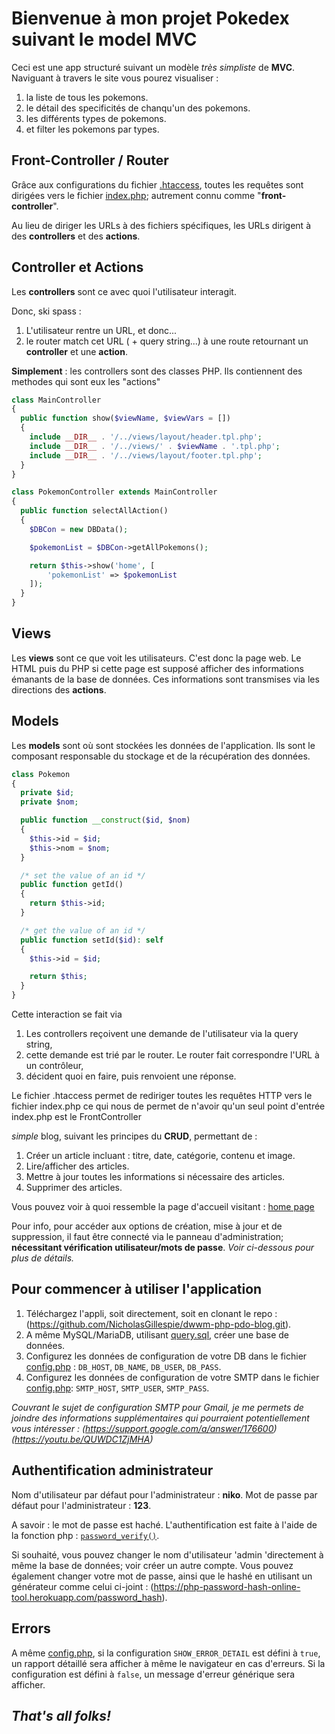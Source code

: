 # Bienvenue à mon projet Pokedex suivant le model MVC

Ceci est une app structuré suivant un modèle _très simpliste_ de **MVC**. Naviguant à travers le site vous pourez visualiser :

1.  la liste de tous les pokemons.
2.  le détail des specificités de chanqu'un des pokemons.
3.  les différents types de pokemons.
4.  et filter les pokemons par types.

## Front-Controller / Router

Grâce aux configurations du fichier [.htaccess](.htaccess), toutes les requêtes sont dirigées vers le fichier [index.php](index.php); autrement connu comme "**front-controller**".

Au lieu de diriger les URLs à des fichiers spécifiques, les URLs dirigent à des **controllers** et des **actions**.

## Controller et Actions

Les **controllers** sont ce avec quoi l'utilisateur interagit.

Donc, ski spass :

1.  L'utilisateur rentre un URL, et donc...
2.  le router match cet URL ( + query string...) à une route retournant un **controller** et une **action**.

**Simplement** : les controllers sont des classes PHP. Ils contiennent des methodes qui sont eux les "actions"

```php
class MainController
{
  public function show($viewName, $viewVars = [])
  {
    include __DIR__ . '/../views/layout/header.tpl.php';
    include __DIR__ . '/../views/' . $viewName . '.tpl.php';
    include __DIR__ . '/../views/layout/footer.tpl.php';
  }
}
```

```php
class PokemonController extends MainController
{
  public function selectAllAction()
  {
    $DBCon = new DBData();

    $pokemonList = $DBCon->getAllPokemons();

    return $this->show('home', [
        'pokemonList' => $pokemonList
    ]);
  }
}
```

## Views

Les **views** sont ce que voit les utilisateurs. C'est donc la page web. Le HTML puis du PHP si cette page est supposé afficher des informations émanants de la base de données. Ces informations sont transmises via les directions des **actions**.

## Models

Les **models** sont où sont stockées les données de l'application. Ils sont le composant responsable du stockage et de la récupération des données.

```php
class Pokemon
{
  private $id;
  private $nom;

  public function __construct($id, $nom)
  {
    $this->id = $id;
    $this->nom = $nom;
  }

  /* set the value of an id */
  public function getId()
  {
    return $this->id;
  }

  /* get the value of an id */
  public function setId($id): self
  {
    $this->id = $id;

    return $this;
  }
}
```

Cette interaction se fait via

1.  Les controllers reçoivent une demande de l'utilisateur via la query string,
2.  cette demande est trié par le router. Le router fait correspondre l'URL à un contrôleur,
3.  décident quoi en faire, puis renvoient une réponse.

Le fichier .htaccess permet de rediriger toutes les requêtes HTTP vers le fichier index.php ce qui nous de permet de n'avoir qu'un seul point d'entrée
index.php est le FrontController

_simple_ blog, suivant les principes du **CRUD**, permettant de :

1.  Créer un article incluant : titre, date, catégorie, contenu et image.
2.  Lire/afficher des articles.
3.  Mettre à jour toutes les informations si nécessaire des articles.
4.  Supprimer des articles.

Vous pouvez voir à quoi ressemble la page d'accueil visitant : [home page](wireframe/page_home_desktop.pdf)

Pour info, pour accéder aux options de création, mise à jour et de suppression, il faut être connecté via le panneau d'administration; **nécessitant vérification utilisateur/mots de passe**. _Voir ci-dessous pour plus de détails._

## Pour commencer à utiliser l'application

1.  Téléchargez l'appli, soit directement, soit en clonant le repo : (https://github.com/NicholasGillespie/dwwm-php-pdo-blog.git).
2.  A même MySQL/MariaDB, utilisant [query.sql](sql/query.sql), créer une base de données.
3.  Configurez les données de configuration de votre DB dans le fichier [config.php](config.php) :
    `DB_HOST`, `DB_NAME`, `DB_USER`, `DB_PASS`.
4.  Configurez les données de configuration de votre SMTP dans le fichier [config.php](config.php):
    `SMTP_HOST`, `SMTP_USER`, `SMTP_PASS`.

_Couvrant le sujet de configuration SMTP pour Gmail, je me permets de joindre des informations supplémentaires qui pourraient potentiellement vous intéresser :
(https://support.google.com/a/answer/176600)
(https://youtu.be/QUWDC1ZjMHA)_

## Authentification administrateur

Nom d'utilisateur par défaut pour l'administrateur : **niko**.
Mot de passe par défaut pour l'administrateur : **123**.

A savoir : le mot de passe est haché.
L'authentification est faite à l'aide de la fonction php : [`password_verify()`](https://www.php.net/manual/en/function.password-verify.php).

Si souhaité, vous pouvez changer le nom d'utilisateur 'admin 'directement à même la base de données; voir créer un autre compte. Vous pouvez également changer votre mot de passe, ainsi que le hashé en utilisant un générateur comme celui ci-joint : (https://php-password-hash-online-tool.herokuapp.com/password_hash).

## Errors

A même [config.php](config.php), si la configuration `SHOW_ERROR_DETAIL` est défini à `true`, un rapport détaillé sera afficher à même le navigateur en cas d'erreurs. Si la configuration est défini à `false`, un message d'erreur générique sera afficher.

## _That's all folks!_
